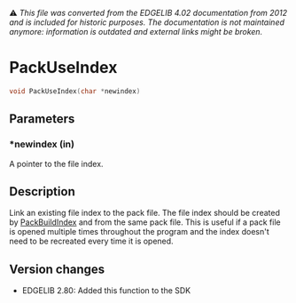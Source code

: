 :warning: _This file was converted from the EDGELIB 4.02 documentation from 2012 and is included for historic purposes. The documentation is not maintained anymore: information is outdated and external links might be broken._

# PackUseIndex


```c++
void PackUseIndex(char *newindex)
```

## Parameters
### *newindex (in)
A pointer to the file index.

## Description
Link an existing file index to the pack file. The file index should be created by [PackBuildIndex](classefile_packbuildindex.md) and from the same pack file. This is useful if a pack file is opened multiple times throughout the program and the index doesn't need to be recreated every time it is opened.

## Version changes
- EDGELIB 2.80: Added this function to the SDK

